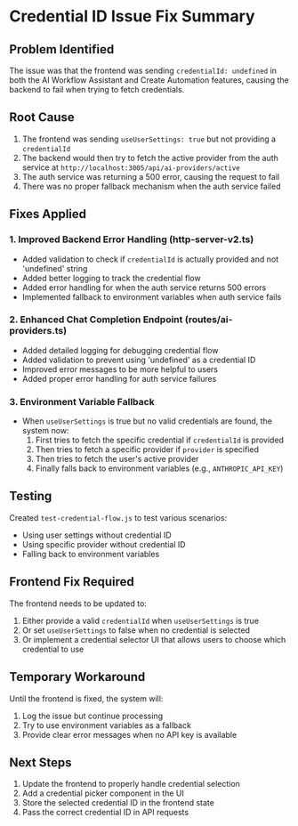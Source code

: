 # Credential ID Issue Fix Summary

## Problem Identified
The issue was that the frontend was sending `credentialId: undefined` in both the AI Workflow Assistant and Create Automation features, causing the backend to fail when trying to fetch credentials.

## Root Cause
1. The frontend was sending `useUserSettings: true` but not providing a `credentialId`
2. The backend would then try to fetch the active provider from the auth service at `http://localhost:3005/api/ai-providers/active`
3. The auth service was returning a 500 error, causing the request to fail
4. There was no proper fallback mechanism when the auth service failed

## Fixes Applied

### 1. Improved Backend Error Handling (http-server-v2.ts)
- Added validation to check if `credentialId` is actually provided and not 'undefined' string
- Added better logging to track the credential flow
- Added error handling for when the auth service returns 500 errors
- Implemented fallback to environment variables when auth service fails

### 2. Enhanced Chat Completion Endpoint (routes/ai-providers.ts)
- Added detailed logging for debugging credential flow
- Added validation to prevent using 'undefined' as a credential ID
- Improved error messages to be more helpful to users
- Added proper error handling for auth service failures

### 3. Environment Variable Fallback
- When `useUserSettings` is true but no valid credentials are found, the system now:
  1. First tries to fetch the specific credential if `credentialId` is provided
  2. Then tries to fetch a specific provider if `provider` is specified
  3. Then tries to fetch the user's active provider
  4. Finally falls back to environment variables (e.g., `ANTHROPIC_API_KEY`)

## Testing
Created `test-credential-flow.js` to test various scenarios:
- Using user settings without credential ID
- Using specific provider without credential ID
- Falling back to environment variables

## Frontend Fix Required
The frontend needs to be updated to:
1. Either provide a valid `credentialId` when `useUserSettings` is true
2. Or set `useUserSettings` to false when no credential is selected
3. Or implement a credential selector UI that allows users to choose which credential to use

## Temporary Workaround
Until the frontend is fixed, the system will:
1. Log the issue but continue processing
2. Try to use environment variables as a fallback
3. Provide clear error messages when no API key is available

## Next Steps
1. Update the frontend to properly handle credential selection
2. Add a credential picker component in the UI
3. Store the selected credential ID in the frontend state
4. Pass the correct credential ID in API requests